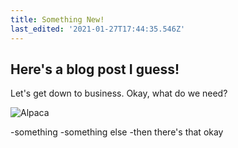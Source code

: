 ```yaml
---
title: Something New!
last_edited: '2021-01-27T17:44:35.546Z'
---
```

## Here's a blog post I guess!

Let's get down to business.  Okay, what do we need?

![](/images/download.jpeg "Alpaca")

\-something
\-something else
\-then there's that
okay